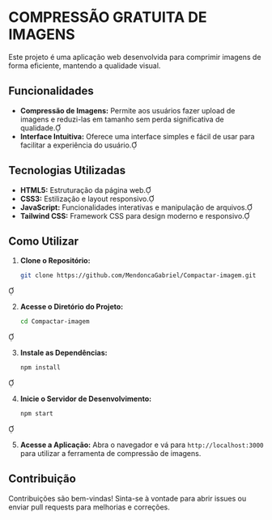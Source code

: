 # COMPRESSÃO GRATUITA DE IMAGENS

Este projeto é uma aplicação web desenvolvida para comprimir imagens de forma eficiente, mantendo a qualidade visual.

## Funcionalidades

- **Compressão de Imagens:** Permite aos usuários fazer upload de imagens e reduzi-las em tamanho sem perda significativa de qualidade.
- **Interface Intuitiva:** Oferece uma interface simples e fácil de usar para facilitar a experiência do usuário.

## Tecnologias Utilizadas

- **HTML5:** Estruturação da página web.
- **CSS3:** Estilização e layout responsivo.
- **JavaScript:** Funcionalidades interativas e manipulação de arquivos.
- **Tailwind CSS:** Framework CSS para design moderno e responsivo.

## Como Utilizar

1. **Clone o Repositório:**
   ```bash
   git clone https://github.com/MendoncaGabriel/Compactar-imagem.git
   ```


2. **Acesse o Diretório do Projeto:**
   ```bash
   cd Compactar-imagem
   ```


3. **Instale as Dependências:**
   ```bash
   npm install
   ```


4. **Inicie o Servidor de Desenvolvimento:**
   ```bash
   npm start
   ```


5. **Acesse a Aplicação:**
   Abra o navegador e vá para `http://localhost:3000` para utilizar a ferramenta de compressão de imagens.

## Contribuição

Contribuições são bem-vindas! Sinta-se à vontade para abrir issues ou enviar pull requests para melhorias e correções.
